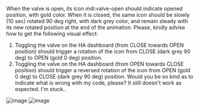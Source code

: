 When the valve is open, its icon mdi:valve-open should indicate opened position, with gold color. When it is closed, the same icon should be slowly (10 sec) rotated 90 deg right, with dark grey color, and remain steady with its new rotated position at the end of the animation. Please, kindly advise how to get the following visual effect:
1. Toggling the valve on the HA dashboard (from CLOSE towards OPEN position) should trigger a rotation of the icon from CLOSE (dark grey 90 deg) to OPEN (gold 0 deg) position. 
2. Toggling the valve on the HA dashboard (from OPEN towards CLOSE position) should trigger a reversed rotation of the icon from OPEN (gold 0 deg) to CLOSE (dark grey 90 deg) position. 
Would you be so kind as to indicate what is wrong with my code, please? It still doesn't work as expected. I'm stuck..

![image](https://user-images.githubusercontent.com/87784133/152643842-2052068b-01fc-4b98-b550-493c605277c7.png)
![image](https://user-images.githubusercontent.com/87784133/152643938-2d2af0d7-fc83-48e9-b1f9-441edc06ac16.png)

